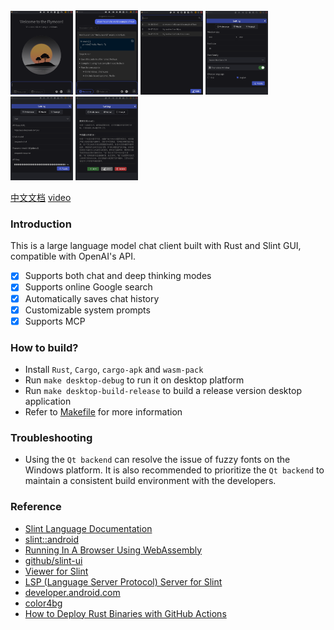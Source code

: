 <div style="display: flex, margin: 8px">
    <img src="./screenshot/0-en.png" width="100"/>
    <img src="./screenshot/1-en.png" width="100"/>
    <img src="./screenshot/2-en.png" width="100"/>
    <img src="./screenshot/3-en.png" width="100"/>
    <img src="./screenshot/4-en.png" width="100"/>
    <img src="./screenshot/5-en.png" width="100"/>
</div>

[中文文档](./README.zh-CN.md)
[video](https://youtu.be/cDYzmzq-LKw)

### Introduction
This is a large language model chat client built with Rust and Slint GUI, compatible with OpenAI's API.

- [x] Supports both chat and deep thinking modes
- [x] Supports online Google search
- [x] Automatically saves chat history
- [x] Customizable system prompts
- [x] Supports MCP

### How to build?
- Install `Rust`, `Cargo`, `cargo-apk` and `wasm-pack`
- Run `make desktop-debug` to run it on desktop platform
- Run `make desktop-build-release` to build a release version desktop application
- Refer to [Makefile](./Makefile) for more information

### Troubleshooting
- Using the `Qt backend` can resolve the issue of fuzzy fonts on the Windows platform. It is also recommended to prioritize the `Qt backend` to maintain a consistent build environment with the developers.

### Reference
- [Slint Language Documentation](https://slint-ui.com/releases/1.0.0/docs/slint/)
- [slint::android](https://snapshots.slint.dev/master/docs/rust/slint/android/#building-and-deploying)
- [Running In A Browser Using WebAssembly](https://releases.slint.dev/1.7.0/docs/slint/src/quickstart/running_in_a_browser)
- [github/slint-ui](https://github.com/slint-ui/slint)
- [Viewer for Slint](https://github.com/slint-ui/slint/tree/master/tools/viewer)
- [LSP (Language Server Protocol) Server for Slint](https://github.com/slint-ui/slint/tree/master/tools/lsp)
- [developer.android.com](https://developer.android.com/guide)
- [color4bg](https://www.color4bg.com/zh-hans/)
- [How to Deploy Rust Binaries with GitHub Actions](https://dzfrias.dev/blog/deploy-rust-cross-platform-github-actions/)
